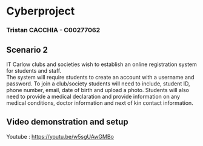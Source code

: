 # Cyberproject

### Tristan CACCHIA - C00277062

## Scenario 2
IT Carlow clubs and societies wish to establish an online registration system for students and staff.  
The system will require students to create an account with a username and password. To join a club/society students will need to include,  student ID, phone number, email, date of birth and upload a photo. Students will also need to provide a medical declaration and provide information on any medical conditions, doctor information and next of kin contact information.

## Video demonstration and setup
Youtube : https://youtu.be/w5sgUAwGMBo
